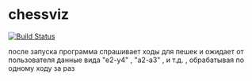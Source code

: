# chessviz
[![Build Status](https://travis-ci.org/KovalchukM98/chessviz.svg?branch=master)](https://travis-ci.org/KovalchukM98/chessviz)

после запуска программа спрашивает ходы для пешек и ожидает от пользователя данные вида "е2-у4" , "a2-a3" , и т.д. , обрабатывая по одному ходу за раз
